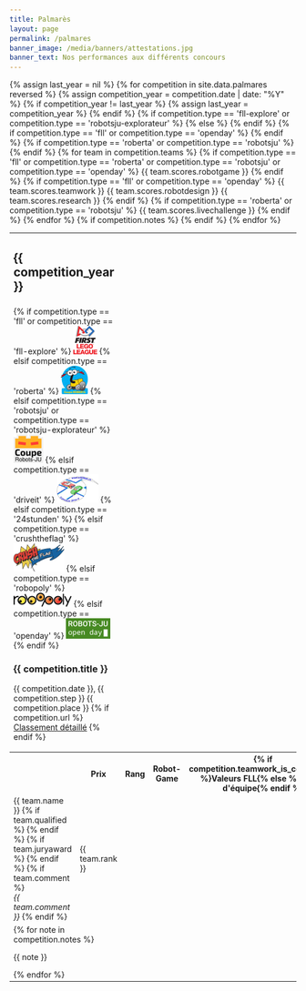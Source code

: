 ```yaml
---
title: Palmarès
layout: page
permalink: /palmares
banner_image: /media/banners/attestations.jpg
banner_text: Nos performances aux différents concours
---
```


<table class="table table-palmares">
    <tbody>
        {% assign last_year = nil %}
        {% for competition in site.data.palmares reversed %}
        {% assign competition_year = competition.date | date: "%Y" %}
        {% if competition_year != last_year %}
        <tr class="year-jump">
            <td colspan="6"><h2 class="side-title">{{ competition_year }}</h2></td>
            {% assign last_year = competition_year %}
        </tr>
        {% endif %}
        <tr class="competion-title type-{{ competition.type }}">
            <td colspan="6">
                {% if competition.type == 'fll' or competition.type == 'fll-explore' %}
                <a class="logo" href="https://www.first-lego-league.org/"><img src="/media/competitions/fll.png" alt="Logo compétition FIRST LEGO League"></a>
                {% elsif competition.type == 'roberta' %}
                <a class="logo" href="https://sps.epfl.ch/CoupeRoberta"><img src="/media/competitions/roberta.jpg" alt="Logo Coupe Roberta"></a>
                {% elsif competition.type == 'robotsju' or competition.type == 'robotsju-explorateur' %}
                <a class="logo" href="https://coupe.robots-ju.ch/"><img src="/media/competitions/robotsju.png" alt="Logo Coupe Robots-JU"></a>
                {% elsif competition.type == 'driveit' %}
                <span class="logo"><img src="/media/competitions/driveit.png" alt="Logo compétition Drive-it"></span>
                {% elsif competition.type == '24stunden' %}
                <a class="logo" href="https://24h.helveticrobot.ch/"><i class="fa fa-external-link"></i></a>
                {% elsif competition.type == 'crushtheflag' %}
                <a class="logo" href="http://kidslab.education/crush-the-flag/"><img src="/media/competitions/crushtheflag.png" alt="Logo compétition Crush The Flag"></a>
                {% elsif competition.type == 'robopoly' %}
                <a class="logo" href="https://robopoly.epfl.ch/"><img src="/media/competitions/robopoly.png" alt="Logo compétition Robopoly"></a>
                {% elsif competition.type == 'openday' %}
                <span class="logo"><img src="/media/competitions/openday.png" alt="Logo Open Day Robots-JU"></span>
                {% endif %}
                <h3>{{ competition.title }}</h3>
                <p>
                  {{ competition.date }},
                  {{ competition.step }}
                  {{ competition.place }}
                  {% if competition.url %}
                  <a href="{{ competition.url }}" title="Classement sur le site de l'organisateur">Classement détaillé</a>
                  {% endif %}
                </p>
            </td>
        </tr>
        <tr class="competition-headers">
            <th></th>
            {% if competition.type == 'fll-explore' or competition.type == 'robotsju-explorateur' %}
            <th colspan="5">Prix</th>
            {% else %}
            <th>Rang</th>
            {% endif %}
            {% if competition.type == 'fll' or competition.type == 'openday' %}
            <th>Robot-Game</th>
            <th>{% if competition.teamwork_is_core_values %}Valeurs FLL{% else %}Travail d'équipe{% endif %}</th>
            <th>{% if competition.robotdesign_is_extra_challenge %}Extra Challenge{% else %}Design du robot{% endif %}</th>
            <th>Travail de recherche</th>
            {% endif %}
            {% if competition.type == 'roberta' or competition.type == 'robotsju' %}
            <th>Robot-Game</th>
            <th>Live Challenge</th>
            {% endif %}
        </tr>
        {% for team in competition.teams %}
        <tr>
            <td>
                {{ team.name }}
                {% if team.qualified %}
                <i class="fa fa-trophy" title="Équipe qualifiée"></i>
                {% endif %}
                {% if team.juryaward %}
                <i class="fa fa-star" title="Jury Award"></i>
                {% endif %}
                {% if team.comment %}
                <br><em class="text-muted">{{ team.comment }}</em>
                {% endif %}
            </td>
            <td class="standout"{% if competition.type == 'fll-explore' or competition.type == 'robotsju-explorateur' %} colspan="5"{% endif %}>{{ team.rank }}</td>
            {% if competition.type == 'fll' or competition.type == 'roberta' or competition.type == 'robotsju' or competition.type == 'openday' %}
            <td{% if team.scores.robotgame <= 4 %} class="standout"{% endif %}>{{ team.scores.robotgame   }}</td>
            {% endif %}
            {% if competition.type == 'fll' or competition.type == 'openday' %}
            <td{% if team.scores.teamwork    == 1 %} class="standout"{% endif %}>{{ team.scores.teamwork    }}</td>
            <td{% if team.scores.robotdesign == 1 %} class="standout"{% endif %}>{{ team.scores.robotdesign }}</td>
            <td{% if team.scores.research    == 1 %} class="standout"{% endif %}>{{ team.scores.research    }}</td>
            {% endif %}
            {% if competition.type == 'roberta' or competition.type == 'robotsju' %}
            <td{% if team.scores.livechallenge == 1 %} class="standout"{% endif %}>{{ team.scores.livechallenge }}</td>
            {% endif %}
        </tr>
        {% endfor %}
        {% if competition.notes %}
        <tr>
            <td colspan="6">
                {% for note in competition.notes %}
                <p class="note">{{ note }}</p>
                {% endfor %}
            </td>
        </tr>
        {% endif %}
        {% endfor %}
    </tbody>
</table>
